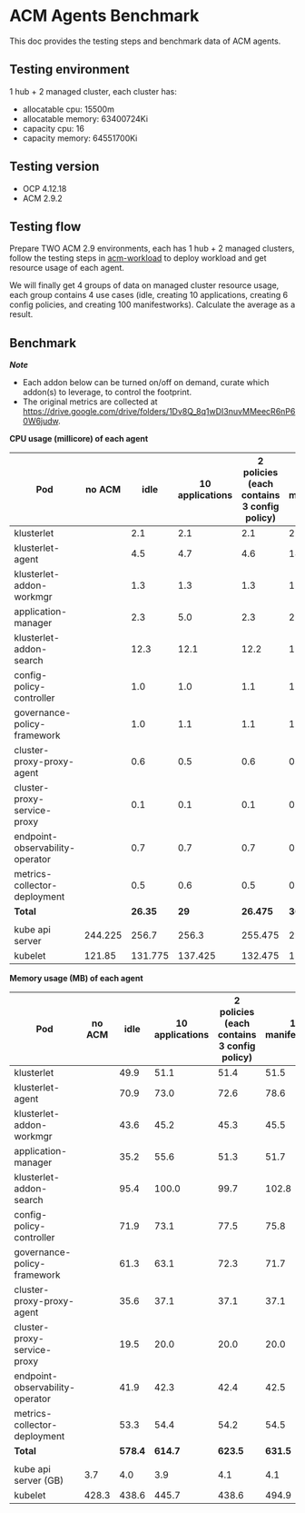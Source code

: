 # ACM Agents Benchmark

This doc provides the testing steps and benchmark data of ACM agents.

## Testing environment

1 hub + 2 managed cluster, each cluster has: 

- allocatable cpu: 15500m
- allocatable memory: 63400724Ki
- capacity cpu: 16
- capacity memory: 64551700Ki

## Testing version 

- OCP 4.12.18
- ACM 2.9.2

## Testing flow

Prepare TWO ACM 2.9 environments, each has 1 hub + 2 managed clusters, follow the testing steps in [acm-workload](https://github.com/haoqing0110/acm-workload/blob/main/README.md) to deploy workload and get resource usage of each agent. 

We will finally get 4 groups of data on managed cluster resource usage, each group contains 4 use cases (idle, creating 10 applications, creating 6 config policies, and creating 100 manifestworks). Calculate the average as a result. 

## Benchmark

**_Note_**
- Each addon below can be turned on/off on demand, curate which addon(s) to leverage, to control the footprint.
- The original metrics are collected at https://drive.google.com/drive/folders/1Dv8Q_8q1wDI3nuvMMeecR6nP60W6judw. 

**CPU usage (millicore) of each agent**

| Pod                            | no ACM   | idle    | 10 applications | 2 policies (each contains 3 config policy) | 100 manifestworks |
|--------------------------------|----------|---------|-----------------|--------------------------------------------|-------------------|
| klusterlet                     |          | 2.1     | 2.1             | 2.1                                        | 2.1               |
| klusterlet-agent               |          | 4.5     | 4.7             | 4.6                                        | 14.1              |
| klusterlet-addon-workmgr       |          | 1.3     | 1.3             | 1.3                                        | 1.3               |
| application-manager            |          | 2.3     | 5.0             | 2.3                                        | 2.3               |
| klusterlet-addon-search        |          | 12.3    | 12.1            | 12.2                                       | 12.9              |
| config-policy-controller       |          | 1.0     | 1.0             | 1.1                                        | 1.0               |
| governance-policy-framework    |          | 1.0     | 1.1             | 1.1                                        | 1.0               |
| cluster-proxy-proxy-agent      |          | 0.6     | 0.5             | 0.6                                        | 0.5               |
| cluster-proxy-service-proxy    |          | 0.1     | 0.1             | 0.1                                        | 0.1               |
| endpoint-observability-operator|          | 0.7     | 0.7             | 0.7                                        | 0.7               |
| metrics-collector-deployment   |          | 0.5     | 0.6             | 0.5                                        | 0.6               |
| **Total**                      |          |**26.35**| **29**          | **26.475**                                 | **36.575**        |
| | | | | | |
| kube api server                | 244.225  | 256.7   | 256.3           | 255.475                                    | 278.35            |
| kubelet                        | 121.85   | 131.775 | 137.425         | 132.475                                    | 186.225           |

**Memory usage (MB) of each agent**

| Pod                            | no ACM   | idle    | 10 applications | 2 policies (each contains 3 config policy) | 100 manifestworks |
|-------------------------------|----------|---------|-----------------|--------------------------------------------|-------------------|
| klusterlet                    |          | 49.9    | 51.1            | 51.4                                       | 51.5              |
| klusterlet-agent              |          | 70.9    | 73.0            | 72.6                                       | 78.6              |
| klusterlet-addon-workmgr      |          | 43.6    | 45.2            | 45.3                                       | 45.5              |
| application-manager           |          | 35.2    | 55.6            | 51.3                                       | 51.7              |
| klusterlet-addon-search       |          | 95.4    | 100.0           | 99.7                                       | 102.8             |
| config-policy-controller      |          | 71.9    | 73.1            | 77.5                                       | 75.8              |
| governance-policy-framework   |          | 61.3    | 63.1            | 72.3                                       | 71.7              |
| cluster-proxy-proxy-agent     |          | 35.6    | 37.1            | 37.1                                       | 37.1              |
| cluster-proxy-service-proxy   |          | 19.5    | 20.0            | 20.0                                       | 20.0              |
| endpoint-observability-operator|          | 41.9    | 42.3            | 42.4                                       | 42.5              |
| metrics-collector-deployment  |          | 53.3    | 54.4            | 54.2                                       | 54.5              |
| **Total**                     |          | **578.4**| **614.7**      | **623.5**                                  | **631.5**         |
| | | | | | |
| kube api server (GB)          | 3.7      | 4.0     | 3.9             | 4.1                                        | 4.1               |
| kubelet                       | 428.3    | 438.6   | 445.7           | 438.6                                      | 494.9             |

